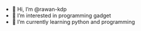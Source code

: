 - 👋 Hi, I’m @rawan-kdp
- 👀 I’m interested in programming gadget
- 🌱 I’m currently learning python and programming

